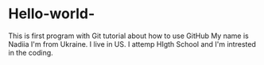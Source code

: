 # Hello-world-
This is first program with Git tutorial about how to use GitHub
My name is Nadiia I'm from Ukraine. I live in US. I attemp HIgth School and I'm intrested in the coding.
